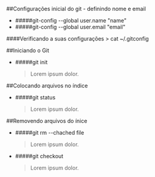 ##Configurações inicial do git - definindo nome e email
 - #####git-config --global user.name "name"
 - #####git-config --global user.email "email"

####Verificando a suas configurações
 	> cat ~/.gitconfig

##Iniciando o Git
* #####git init

	> Lorem ipsum dolor.

##Colocando arquivos no índice
* #####git status

	> Lorem ipsum dolor.

##Removendo arquivos do ínice
* #####git rm --chached file
	> Lorem ipsum dolor.

* #####git checkout 
	> Lorem ipsum dolor.
